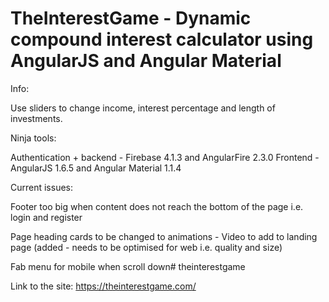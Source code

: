# TheInterestGame - Dynamic compound interest calculator using AngularJS and Angular Material

Info:

Use sliders to change income, interest percentage and length of investments.


Ninja tools:

Authentication + backend - Firebase 4.1.3 and AngularFire 2.3.0
Frontend - AngularJS 1.6.5 and Angular Material 1.1.4


Current issues:

Footer too big when content does not reach the bottom of the page i.e. login and register

Page heading cards to be changed to animations
    - Video to add to landing page (added - needs to be optimised for web i.e. quality and size)

Fab menu for mobile when scroll down# theinterestgame

Link to the site: https://theinterestgame.com/
